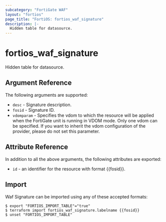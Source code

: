 ```yaml
---
subcategory: "FortiGate WAF"
layout: "fortios"
page_title: "FortiOS: fortios_waf_signature"
description: |-
  Hidden table for datasource.
---
```


# fortios_waf_signature
Hidden table for datasource.

## Argument Reference

The following arguments are supported:

* `desc` - Signature description.
* `fosid` - Signature ID.
* `vdomparam` - Specifies the vdom to which the resource will be applied when the FortiGate unit is running in VDOM mode. Only one vdom can be specified. If you want to inherit the vdom configuration of the provider, please do not set this parameter.


## Attribute Reference

In addition to all the above arguments, the following attributes are exported:
* `id` - an identifier for the resource with format {{fosid}}.

## Import

Waf Signature can be imported using any of these accepted formats:
```
$ export "FORTIOS_IMPORT_TABLE"="true"
$ terraform import fortios_waf_signature.labelname {{fosid}}
$ unset "FORTIOS_IMPORT_TABLE"
```
